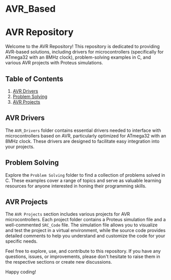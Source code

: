 # AVR_Based
# AVR Repository

Welcome to the AVR Repository! This repository is dedicated to providing AVR-based solutions, including drivers for microcontrollers (specifically for ATmega32 with an 8MHz clock), problem-solving examples in C, and various AVR projects with Proteus simulations.

## Table of Contents
1. [AVR Drivers](#avr-drivers)
2. [Problem Solving](#problem-solving)
3. [AVR Projects](#avr-projects)

## AVR Drivers
The `AVR_Drivers` folder contains essential drivers needed to interface with microcontrollers based on AVR, particularly optimized for ATmega32 with an 8MHz clock. These drivers are designed to facilitate easy integration into your projects.

## Problem Solving
Explore the `Problem Solving` folder to find a collection of problems solved in C. These examples cover a range of topics and serve as valuable learning resources for anyone interested in honing their programming skills.

## AVR Projects
The `AVR Projects` section includes various projects for AVR microcontrollers. Each project folder contains a Proteus simulation file and a well-commented `SRC_Code` file. The simulation file allows you to visualize and test the project in a virtual environment, while the source code provides detailed comments to help you understand and customize the code for your specific needs.

Feel free to explore, use, and contribute to this repository. If you have any questions, issues, or improvements, please don't hesitate to raise them in the respective sections or create new discussions.

Happy coding!


